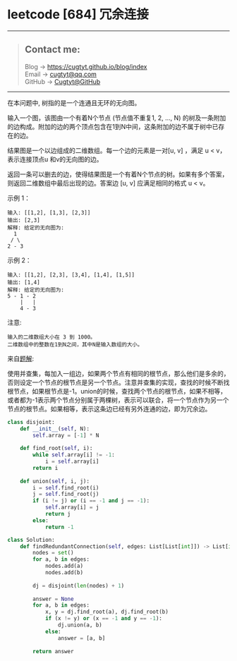 # leetcode [684] 冗余连接

---
> ## Contact me:
> Blog -> <https://cugtyt.github.io/blog/index>  
> Email -> <cugtyt@qq.com>  
> GitHub -> [Cugtyt@GitHub](https://github.com/Cugtyt)

---

在本问题中, 树指的是一个连通且无环的无向图。

输入一个图，该图由一个有着N个节点 (节点值不重复1, 2, ..., N) 的树及一条附加的边构成。附加的边的两个顶点包含在1到N中间，这条附加的边不属于树中已存在的边。

结果图是一个以边组成的二维数组。每一个边的元素是一对[u, v] ，满足 u < v，表示连接顶点u 和v的无向图的边。

返回一条可以删去的边，使得结果图是一个有着N个节点的树。如果有多个答案，则返回二维数组中最后出现的边。答案边 [u, v] 应满足相同的格式 u < v。

示例 1：
```
输入: [[1,2], [1,3], [2,3]]
输出: [2,3]
解释: 给定的无向图为:
  1
 / \
2 - 3
```

示例 2：
```
输入: [[1,2], [2,3], [3,4], [1,4], [1,5]]
输出: [1,4]
解释: 给定的无向图为:
5 - 1 - 2
    |   |
    4 - 3
```

注意:
```
输入的二维数组大小在 3 到 1000。
二维数组中的整数在1到N之间，其中N是输入数组的大小。
```

来自[题解](https://leetcode-cn.com/problems/redundant-connection/solution/bing-cha-ji-by-leelin2602/):

使用并查集，每加入一组边，如果两个节点有相同的根节点，那么他们是多余的，否则设定一个节点的根节点是另一个节点。注意并查集的实现，查找的时候不断找根节点，如果根节点是-1。union的时候，查找两个节点的根节点，如果不相等，或者都为-1表示两个节点分别属于两棵树，表示可以联合，将一个节点作为另一个节点的根节点。如果相等，表示这条边已经有另外连通的边，即为冗余边。

``` python
class disjoint:
    def __init__(self, N):
        self.array = [-1] * N
        
    def find_root(self, i):
        while self.array[i] != -1:
            i = self.array[i]
        return i
    
    def union(self, i, j):
        i = self.find_root(i)
        j = self.find_root(j)
        if (i != j) or (i == -1 and j == -1):
            self.array[i] = j
            return j
        else:
            return -1

class Solution:
    def findRedundantConnection(self, edges: List[List[int]]) -> List[int]:
        nodes = set()
        for a, b in edges:
            nodes.add(a)
            nodes.add(b)
            
        dj = disjoint(len(nodes) + 1)
        
        answer = None
        for a, b in edges:
            x, y = dj.find_root(a), dj.find_root(b)
            if (x != y) or (x == -1 and y == -1):
                dj.union(a, b)
            else:
                answer = [a, b]
        
        return answer 
```
